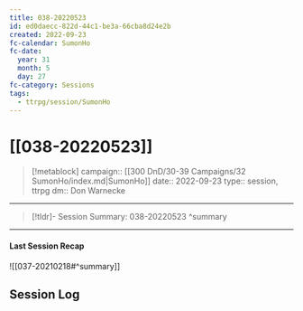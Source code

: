 ```yaml
---
title: 038-20220523
id: ed0daecc-822d-44c1-be3a-66cba8d24e2b
created: 2022-09-23
fc-calendar: SumonHo
fc-date:
  year: 31
  month: 5
  day: 27
fc-category: Sessions
tags:
  - ttrpg/session/SumonHo
---
```


# [[038-20220523]]

> [!metablock]
>  campaign:: [[300 DnD/30-39 Campaigns/32 SumonHo/index.md|SumonHo]]
>  date:: 2022-09-23
>  type:: session, ttrpg
>  dm:: Don Warnecke


---
> [!tldr]- Session Summary: 038-20220523
>  ^summary

---


#### Last Session Recap

![[037-20210218#^summary]]

## Session Log

